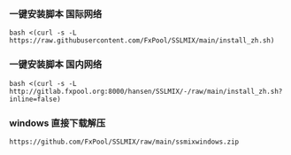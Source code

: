 ### 一键安装脚本 国际网络

```shell
bash <(curl -s -L https://raw.githubusercontent.com/FxPool/SSLMIX/main/install_zh.sh)
```

### 一键安装脚本 国内网络

```shell
bash <(curl -s -L http://gitlab.fxpool.org:8000/hansen/SSLMIX/-/raw/main/install_zh.sh?inline=false)
```

### windows 直接下载解压

```shell
https://github.com/FxPool/SSLMIX/raw/main/ssmixwindows.zip
```
